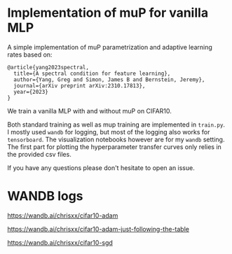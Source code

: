 # Implementation of muP for vanilla MLP

A simple implementation of muP parametrization and adaptive learning rates based on: 
```
@article{yang2023spectral,
  title={A spectral condition for feature learning},
  author={Yang, Greg and Simon, James B and Bernstein, Jeremy},
  journal={arXiv preprint arXiv:2310.17813},
  year={2023}
}
```

We train a vanilla MLP with and without muP on CIFAR10.

Both standard training as well as mup training are implemented in `train.py`. I mostly used `wandb` for logging, but most of the logging also works for `tensorboard`. The visualization notebooks however are for my `wandb` setting. The first part for plotting the hyperparameter transfer curves only relies in the provided csv files.

If you have any questions please don't hesitate to open an issue.

# WANDB logs

https://wandb.ai/chrisxx/cifar10-adam

https://wandb.ai/chrisxx/cifar10-adam-just-following-the-table

https://wandb.ai/chrisxx/cifar10-sgd
